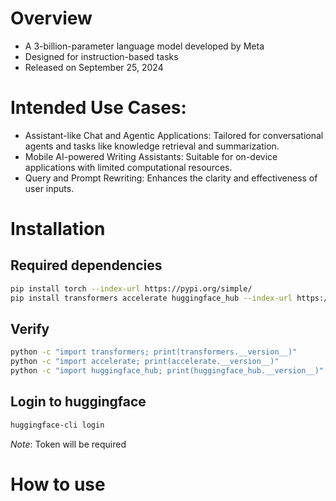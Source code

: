 # Overview
- A 3-billion-parameter language model developed by Meta
- Designed for instruction-based tasks
- Released on September 25, 2024

# Intended Use Cases:

- Assistant-like Chat and Agentic Applications: Tailored for conversational agents and tasks like knowledge retrieval and summarization.
- Mobile AI-powered Writing Assistants: Suitable for on-device applications with limited computational resources.
- Query and Prompt Rewriting: Enhances the clarity and effectiveness of user inputs.

# Installation

## Required dependencies
```bash
pip install torch --index-url https://pypi.org/simple/
pip install transformers accelerate huggingface_hub --index-url https://pypi.org/simple/
```

## Verify
```bash
python -c "import transformers; print(transformers.__version__)"
python -c "import accelerate; print(accelerate.__version__)"
python -c "import huggingface_hub; print(huggingface_hub.__version__)"
```

## Login to huggingface
```bash
huggingface-cli login
```
*Note*: Token will be required

# How to use
